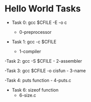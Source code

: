 # Hello World Tasks

- Task 0: gcc $CFILE -E -o c
	- 0-preprocessor

- Task 1: gcc -c $CFILE
	- 1-compiler

-Task 2: gcc -S $CFILE
	- 2-assembler

-Task 3: gcc $CFILE -o cisfun
	- 3-name

-Task 4: puts function
	- 4-puts.c

- Task 6: sizeof function
	- 6-size.c
